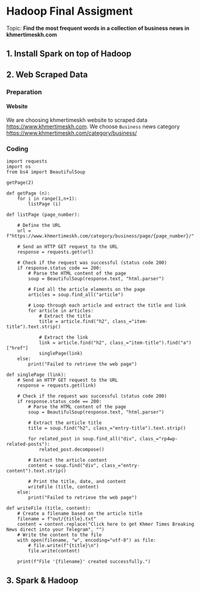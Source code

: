 # Hadoop Final Assigment
Topic: **Find the most frequent words in a collection of business news in khmertimeskh.com**
## 1. Install Spark on top of Hadoop
## 2. Web Scraped Data
### Preparation
#### Website
We are choosing khmertimeskh website to scraped data https://www.khmertimeskh.com.
We choose `Business` news category https://www.khmertimeskh.com/category/business/
### Coding 
```
import requests
import os
from bs4 import BeautifulSoup
```

```
getPage(2)
```

```
def getPage (n):
    for i in range(1,n+1):
        listPage (i)
```

```
def listPage (page_number):
        
    # Define the URL
    url = f"https://www.khmertimeskh.com/category/business/page/{page_number}/"

    # Send an HTTP GET request to the URL
    response = requests.get(url)

    # Check if the request was successful (status code 200)
    if response.status_code == 200:
        # Parse the HTML content of the page
        soup = BeautifulSoup(response.text, "html.parser")
        
        # Find all the article elements on the page
        articles = soup.find_all("article")

        # Loop through each article and extract the title and link
        for article in articles:
            # Extract the title
            title = article.find("h2", class_="item-title").text.strip()
            
            # Extract the link
            link = article.find("h2", class_="item-title").find("a")["href"]
            singlePage(link)
    else:
        print("Failed to retrieve the web page")

```

```
def singlePage (link):
    # Send an HTTP GET request to the URL
    response = requests.get(link)

    # Check if the request was successful (status code 200)
    if response.status_code == 200:
        # Parse the HTML content of the page
        soup = BeautifulSoup(response.text, "html.parser")
        
        # Extract the article title
        title = soup.find("h2", class_="entry-title").text.strip()
        
        for related_post in soup.find_all("div", class_="rp4wp-related-posts"):
            related_post.decompose()
        
        # Extract the article content
        content = soup.find("div", class_="entry-content").text.strip()
        
        # Print the title, date, and content
        writeFile (title, content)
    else:
        print("Failed to retrieve the web page")
```

```
def writeFile (title, content):
    # Create a filename based on the article title
    filename = f"out/{title}.txt"
    content = content.replace("Click here to get Khmer Times Breaking News direct into your Telegram", "")
    # Write the content to the file
    with open(filename, "w", encoding="utf-8") as file:
        # file.write(f"{title}\n")
        file.write(content)
    
    print(f"File '{filename}' created successfully.")
```
## 3. Spark & Hadoop
